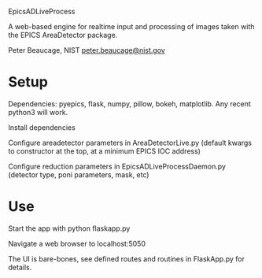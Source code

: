 EpicsADLiveProcess

A web-based engine for realtime input and processing of images taken with the EPICS AreaDetector package.

Peter Beaucage, NIST peter.beaucage@nist.gov






Setup
=========

Dependencies: pyepics, flask, numpy, pillow, bokeh, matplotlib.  Any recent python3 will work.


Install dependencies

Configure areadetector parameters in AreaDetectorLive.py (default kwargs to constructor at the top, at a minimum EPICS IOC address)

Configure reduction parameters in EpicsADLiveProcessDaemon.py (detector type, poni parameters, mask, etc)

Use
==========


Start the app with python flaskapp.py

Navigate a web browser to localhost:5050

The UI is bare-bones, see defined routes and routines in FlaskApp.py for details.




